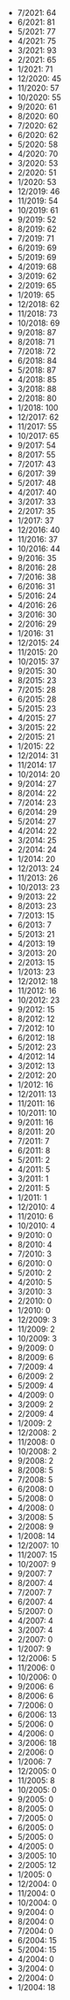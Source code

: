 *  7/2021: 64
*  6/2021: 81
*  5/2021: 77
*  4/2021: 75
*  3/2021: 93
*  2/2021: 65
*  1/2021: 71
*  12/2020: 45
*  11/2020: 57
*  10/2020: 55
*  9/2020: 61
*  8/2020: 60
*  7/2020: 62
*  6/2020: 62
*  5/2020: 58
*  4/2020: 70
*  3/2020: 53
*  2/2020: 51
*  1/2020: 53
*  12/2019: 46
*  11/2019: 54
*  10/2019: 61
*  9/2019: 52
*  8/2019: 62
*  7/2019: 71
*  6/2019: 69
*  5/2019: 69
*  4/2019: 68
*  3/2019: 62
*  2/2019: 65
*  1/2019: 65
*  12/2018: 62
*  11/2018: 73
*  10/2018: 69
*  9/2018: 87
*  8/2018: 71
*  7/2018: 72
*  6/2018: 84
*  5/2018: 87
*  4/2018: 85
*  3/2018: 88
*  2/2018: 80
*  1/2018: 100
*  12/2017: 62
*  11/2017: 55
*  10/2017: 65
*  9/2017: 54
*  8/2017: 55
*  7/2017: 43
*  6/2017: 39
*  5/2017: 48
*  4/2017: 40
*  3/2017: 33
*  2/2017: 35
*  1/2017: 37
*  12/2016: 40
*  11/2016: 37
*  10/2016: 44
*  9/2016: 35
*  8/2016: 28
*  7/2016: 38
*  6/2016: 31
*  5/2016: 24
*  4/2016: 26
*  3/2016: 30
*  2/2016: 29
*  1/2016: 31
*  12/2015: 24
*  11/2015: 20
*  10/2015: 37
*  9/2015: 30
*  8/2015: 23
*  7/2015: 28
*  6/2015: 28
*  5/2015: 23
*  4/2015: 27
*  3/2015: 22
*  2/2015: 21
*  1/2015: 22
*  12/2014: 31
*  11/2014: 17
*  10/2014: 20
*  9/2014: 27
*  8/2014: 22
*  7/2014: 23
*  6/2014: 29
*  5/2014: 27
*  4/2014: 22
*  3/2014: 25
*  2/2014: 24
*  1/2014: 20
*  12/2013: 24
*  11/2013: 26
*  10/2013: 23
*  9/2013: 22
*  8/2013: 23
*  7/2013: 15
*  6/2013: 7
*  5/2013: 21
*  4/2013: 19
*  3/2013: 20
*  2/2013: 15
*  1/2013: 23
*  12/2012: 18
*  11/2012: 16
*  10/2012: 23
*  9/2012: 15
*  8/2012: 12
*  7/2012: 10
*  6/2012: 18
*  5/2012: 23
*  4/2012: 14
*  3/2012: 13
*  2/2012: 20
*  1/2012: 16
*  12/2011: 13
*  11/2011: 16
*  10/2011: 10
*  9/2011: 16
*  8/2011: 20
*  7/2011: 7
*  6/2011: 8
*  5/2011: 2
*  4/2011: 5
*  3/2011: 1
*  2/2011: 5
*  1/2011: 1
*  12/2010: 4
*  11/2010: 6
*  10/2010: 4
*  9/2010: 0
*  8/2010: 4
*  7/2010: 3
*  6/2010: 0
*  5/2010: 2
*  4/2010: 5
*  3/2010: 3
*  2/2010: 0
*  1/2010: 0
*  12/2009: 3
*  11/2009: 2
*  10/2009: 3
*  9/2009: 0
*  8/2009: 6
*  7/2009: 4
*  6/2009: 2
*  5/2009: 4
*  4/2009: 0
*  3/2009: 2
*  2/2009: 4
*  1/2009: 2
*  12/2008: 2
*  11/2008: 0
*  10/2008: 2
*  9/2008: 2
*  8/2008: 5
*  7/2008: 5
*  6/2008: 0
*  5/2008: 0
*  4/2008: 0
*  3/2008: 5
*  2/2008: 9
*  1/2008: 14
*  12/2007: 10
*  11/2007: 15
*  10/2007: 9
*  9/2007: 7
*  8/2007: 4
*  7/2007: 7
*  6/2007: 4
*  5/2007: 0
*  4/2007: 4
*  3/2007: 4
*  2/2007: 0
*  1/2007: 9
*  12/2006: 5
*  11/2006: 0
*  10/2006: 0
*  9/2006: 6
*  8/2006: 6
*  7/2006: 0
*  6/2006: 13
*  5/2006: 0
*  4/2006: 0
*  3/2006: 18
*  2/2006: 0
*  1/2006: 7
*  12/2005: 0
*  11/2005: 8
*  10/2005: 0
*  9/2005: 0
*  8/2005: 0
*  7/2005: 0
*  6/2005: 0
*  5/2005: 0
*  4/2005: 0
*  3/2005: 10
*  2/2005: 12
*  1/2005: 0
*  12/2004: 0
*  11/2004: 0
*  10/2004: 0
*  9/2004: 0
*  8/2004: 0
*  7/2004: 0
*  6/2004: 15
*  5/2004: 15
*  4/2004: 0
*  3/2004: 0
*  2/2004: 0
*  1/2004: 18